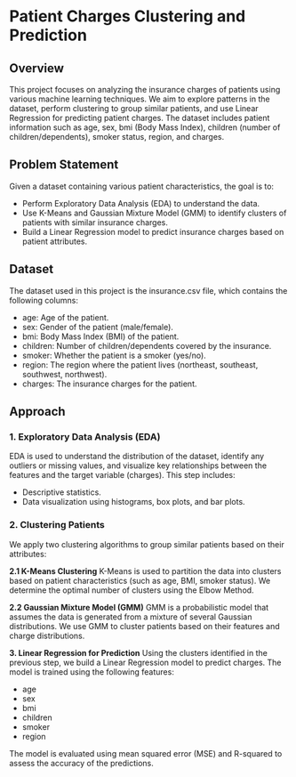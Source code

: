 # Patient Charges Clustering and Prediction

## Overview
This project focuses on analyzing the insurance charges of patients using various machine learning techniques. We aim to explore patterns in the dataset, perform clustering to group similar patients, and use Linear Regression for predicting patient charges. The dataset includes patient information such as age, sex, bmi (Body Mass Index), children (number of children/dependents), smoker status, region, and charges.

## Problem Statement
Given a dataset containing various patient characteristics, the goal is to:

* Perform Exploratory Data Analysis (EDA) to understand the data.
* Use K-Means and Gaussian Mixture Model (GMM) to identify clusters of patients with similar insurance charges.
* Build a Linear Regression model to predict insurance charges based on patient attributes.

## Dataset
The dataset used in this project is the insurance.csv file, which contains the following columns:

* age: Age of the patient.
* sex: Gender of the patient (male/female).
* bmi: Body Mass Index (BMI) of the patient.
* children: Number of children/dependents covered by the insurance.
* smoker: Whether the patient is a smoker (yes/no).
* region: The region where the patient lives (northeast, southeast, southwest, northwest).
* charges: The insurance charges for the patient.

## Approach

### 1. Exploratory Data Analysis (EDA)
EDA is used to understand the distribution of the dataset, identify any outliers or missing values, and visualize key relationships between the features and the target variable (charges). This step includes:

* Descriptive statistics.
* Data visualization using histograms, box plots, and bar plots.

### 2. Clustering Patients
We apply two clustering algorithms to group similar patients based on their attributes:

**2.1 K-Means Clustering**
K-Means is used to partition the data into clusters based on patient characteristics (such as age, BMI, smoker status).
We determine the optimal number of clusters using the Elbow Method.

**2.2 Gaussian Mixture Model (GMM)**
GMM is a probabilistic model that assumes the data is generated from a mixture of several Gaussian distributions. We use GMM to cluster patients based on their features and charge distributions.

**3. Linear Regression for Prediction**
Using the clusters identified in the previous step, we build a Linear Regression model to predict charges. The model is trained using the following features:

* age
* sex
* bmi
* children
* smoker
* region


The model is evaluated using mean squared error (MSE) and R-squared to assess the accuracy of the predictions.

